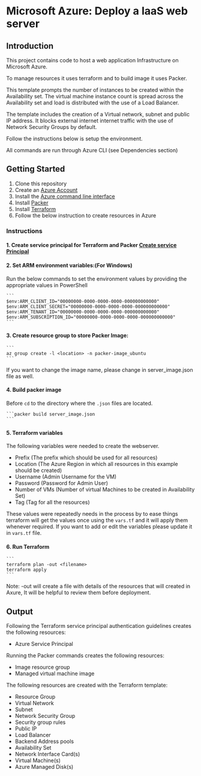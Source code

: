 # Microsoft Azure: Deploy a IaaS web server

## Introduction

This project contains code to host a web application Infrastructure on Microsoft Azure.

To manage resources it uses terraform and to build image it uses Packer.

This template prompts the number of instances to be created within the Availability set. The virtual machine instance count is spread across the Availability set and load is distributed with the use of a Load Balancer.

The template includes the creation of a Virtual network, subnet and public IP address. It blocks external internet internet traffic with the use of Network Security Groups by default.

Follow the instructions below is setup the environment.

All commands are run through Azure CLI (see Dependencies section)

## Getting Started

1. Clone this repository
2. Create an [Azure Account](https://portal.azure.com)
3. Install the [Azure command line interface](https://docs.microsoft.com/en-us/cli/azure/install-azure-cli?view=azure-cli-latest)
4. Install [Packer](https://www.packer.io/downloads)
5. Install [Terraform](https://www.terraform.io/downloads.html)
6. Follow the below instruction to create resources in Azure

### Instructions

#### 1. Create service principal for Terraform and Packer [Create service Principal](https://www.terraform.io/docs/providers/azurerm/guides/service_principal_client_secret.html)

#### 2. Set ARM environment variables:(For Windows)

Run the below commands to set the environment values by providing the appropriate values in PowerShell

    ```
    $env:ARM_CLIENT_ID="00000000-0000-0000-0000-000000000000"
    $env:ARM_CLIENT_SECRET="00000000-0000-0000-0000-000000000000"
    $env:ARM_TENANT_ID="00000000-0000-0000-0000-000000000000"
    $env:ARM_SUBSCRIPTION_ID="00000000-0000-0000-0000-000000000000"
    ```

#### 3. Create resource group to store Packer Image:

    ```
    az group create -l <location> -n packer-image_ubuntu
    ```

If you want to change the image name, please change in server_image.json file as well.


#### 4. Build packer image

Before ```cd``` to the directory where the ```.json``` files are located.

    ```packer build server_image.json
    ```

#### 5. Terraform variables

The following variables were needed to create the webserver.

- Prefix (The prefix which should be used for all resources)
- Location (The Azure Region in which all resources in this example should be created)
- Username (Admin Username for the VM)
- Password (Password for Admin User)
- Number of VMs (Number of virtual Machines to be created in Availability Set)
- Tag (Tag for all the resources)

These values were repeatedly needs in the process by to ease things terraform will get the values once using the ```vars.tf``` and it will apply them
whenever required. If you want to add or edit the variables please update it in ```vars.tf``` file.

#### 6. Run Terraform

    ```
    terraform plan -out <filename>
    terraform apply
    ```

  Note: -out will create a file with details of the resources that will created in Axure, It will be helpful to review them before deployment.

## Output

Following the Terraform service principal authentication guidelines creates the following resources:

- Azure Service Principal

Running the Packer commands creates the following resources:

- Image resource group
- Managed virtual machine image

The following resources are created with the Terraform template:

- Resource Group
- Virtual Network
- Subnet
- Network Security Group
- Security group rules
- Public IP
- Load Balancer
- Backend Address pools
- Availability Set
- Network Interface Card(s)
- Virtual Machine(s)
- Azure Managed Disk(s)
